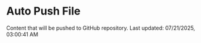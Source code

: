 # Auto Push File

Content that will be pushed to GitHub repository.
Last updated: 07/21/2025, 03:00:41 AM